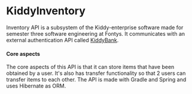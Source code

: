 # KiddyInventory
Inventory API is a subsystem of the Kiddy-enterprise software made for semester three software engineering at Fontys.
It communicates with an external authentication API called [KiddyBank](https://github.com/spoilerdo/KiddyBank).

#### Core aspects
The core aspects of this API is that it can store items that have been obtained by a user. 
It's also has transfer functionality so that 2 users can transfer items to each other.
The API is made with Gradle and Spring and uses Hibernate as ORM.
